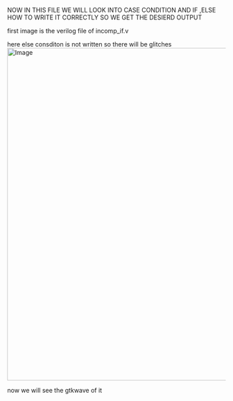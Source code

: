 NOW  IN THIS FILE WE WILL LOOK INTO CASE CONDITION AND IF ,ELSE  HOW TO WRITE IT CORRECTLY SO WE GET THE DESIERD OUTPUT 



first image is the verilog file of incomp_if.v

here else consditon is not written so there will be glitches 
<img width="819" height="767" alt="Image" src="https://github.com/user-attachments/assets/2d27cba1-c130-47f9-9ef3-f39f80446fd5" />

now we will see the gtkwave of it 






